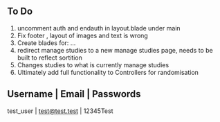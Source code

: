 ## To Do
1. uncomment auth and endauth in layout.blade under main
2. Fix footer , layout of images and text is wrong
3. Create blades for: ...
4. redirect manage studies to a new manage studies page, needs to be built to reflect sortition
5. Changes studies to what is currently manage studies
6. Ultimately add full functionality to Controllers for randomisation



##  Username | Email | Passwords
test_user | test@test.test | 12345Test
